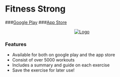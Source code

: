 # Fitness Strong
###[Google Play](https://play.google.com/store/apps/details?id=com.ionicframework.moregains296317)
###[App Store](https://itunes.apple.com/us/app/fitness-strong/id1176821387?mt=8)

<p align="center">
  <a href="">
    <img alt="Logo" src="https://github.com/SimpleVictor/FitnessStrong/blob/master/fitness_strong_min.gif">
  </a>
</p>


### Features
* Available for both on google play and the app store
* Consist of over 5000 workouts
* Includes a summary and guide on each exercise
* Save the exercise for later use!
